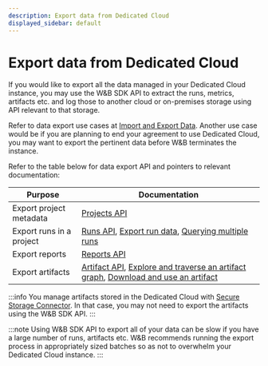 ```yaml
---
description: Export data from Dedicated Cloud
displayed_sidebar: default
---
```


# Export data from Dedicated Cloud

If you would like to export all the data managed in your Dedicated Cloud instance, you may use the W&B SDK API to extract the runs, metrics, artifacts etc. and log those to another cloud or on-premises storage using API relevant to that storage. 

Refer to data export use cases at [Import and Export Data](../track/public-api-guide#export-data). Another use case would be if you are planning to end your agreement to use Dedicated Cloud, you may want to export the pertinent data before W&B terminates the instance.

Refer to the table below for data export API and pointers to relevant documentation:

| Purpose | Documentation |
|---------|---------------|
| Export project metadata | [Projects API](../../ref/python/public-api/api#projects) |
| Export runs in a project | [Runs API](../../ref/python/public-api/api#runs), [Export run data](../track/public-api-guide#export-run-data), [Querying multiple runs](../track/public-api-guide#querying-multiple-runs) |
| Export reports | [Reports API](../../ref/python/public-api/api#reports) |
| Export artifacts | [Artifact API](../../ref/python/public-api/api#artifact), [Explore and traverse an artifact graph](../artifacts/explore-and-traverse-an-artifact-graph), [Download and use an artifact](../artifacts/download-and-use-an-artifact#download-and-use-an-artifact-stored-on-wb) |

:::info
You manage artifacts stored in the Dedicated Cloud with [Secure Storage Connector](./data-security/secure-storage-connector). In that case, you may not need to export the artifacts using the W&B SDK API.
:::

:::note
Using W&B SDK API to export all of your data can be slow if you have a large number of runs, artifacts etc. W&B recommends running the export process in appropriately sized batches so as not to overwhelm your Dedicated Cloud instance.
:::